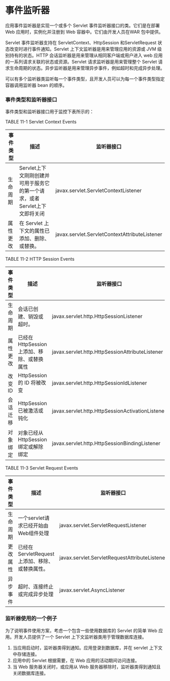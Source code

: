 # 事件监听器

应用事件监听器是实现一个或多个 Servlet 事件监听器接口的类。它们是在部署 Web 应用时，实例化并注册到 Web 容器中。它们由开发人员在WAR 包中提供。

Servlet 事件监听器支持在 ServletContext、HttpSession 和ServletRequest 状态改变时进行事件通知。Servlet 上下文监听器是用来管理应用的资源或 JVM 级别持有的状态。HTTP 会话监听器是用来管理从相同客户端或用户进入 web 应用的一系列请求关联的状态或资源。Servlet 请求监听器是用来管理整个 Servlet 请求生命周期的状态。异步监听器是用来管理异步事件，例如超时和完成异步处理。

可以有多个监听器类监听每一个事件类型，且开发人员可以为每一个事件类型指定容器调用监听器 bean 的顺序。

### 事件类型和监听器接口

事件类型和监听器接口用于监控下表所示的：

TABLE 11-1 Servlet Context Events

事件类型  | 描述 | 监听器接口
---- | ---- | ----
生命周期 | Servlet上下文刚刚创建并可用于服务它的第一个请求，或者Servlet上下文即将关闭|javax.servlet.ServletContextListener
属性更改 | 在 Servlet 上下文的属性已添加、删除、或替换。| javax.servlet.ServletContextAttributeListener

TABLE 11-2 HTTP Session Events

事件类型  | 描述 | 监听器接口
---- | ---- | ----
生命周期 | 会话已创建、销毁或超时。| javax.servlet.http.HttpSessionListener
属性更改 | 已经在HttpSession上添加、移除、或替换属性 |javax.servlet.http.HttpSessionAttributeListener
改变ID | HttpSession 的 ID 将被改变 | javax.servlet.http.HttpSessionIdListener
会话迁移 | HttpSession 已被激活或钝化 | javax.servlet.http.HttpSessionActivationListener
对象绑定 | 对象已经从HttpSession绑定或解除绑定 | javax.servlet.http.HttpSessionBindingListener


TABLE 11-3 Servlet Request Events

事件类型  | 描述 | 监听器接口
---- | ---- | ----
生命周期 | 一个servlet请求已经开始由Web组件处理 | javax.servlet.ServletRequestListener
更改属性 | 已经在ServletRequest上添加、移除、或替换属性。|javax.servlet.ServletRequestAttributeListener
异步事件 | 超时、连接终止或完成异步处理 |javax.servlet.AsyncListener

### 监听器使用的一个例子

为了说明事件使用方案，考虑一个包含一些使用数据库的 Servlet 的简单 Web 应用。开发人员提供了一个 Servlet 上下文监听器类用于管理数据库连接。

1. 当应用启动时，监听器类得到通知。应用登录到数据库，并在 servlet 上下文中存储连接。
2. 应用中的 Servlet 根据需要，在 Web 应用的活动期间访问连接。
3. 当 Web 服务器关闭时，或应用从 Web 服务器移除时，监听器类得到通知且关闭数据库连接。
